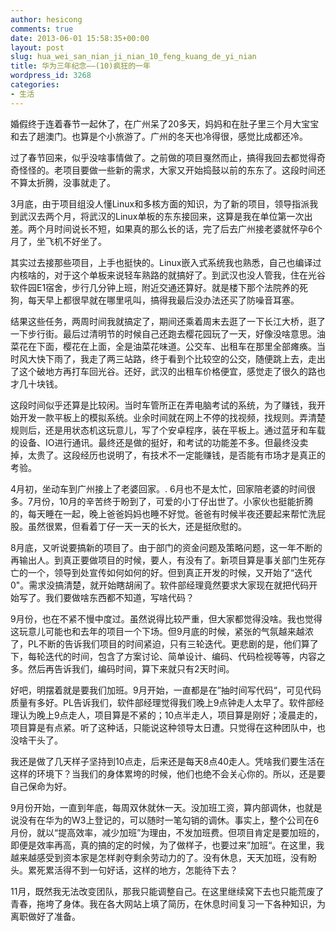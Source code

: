 ```yaml
---
author: hesicong
comments: true
date: 2013-06-01 15:58:35+00:00
layout: post
slug: hua_wei_san_nian_ji_nian_10_feng_kuang_de_yi_nian
title: 华为三年纪念——(10)疯狂的一年
wordpress_id: 3268
categories:
- 生活
---
```


婚假终于连着春节一起休了，在广州呆了20多天，妈妈和在肚子里三个月大宝宝和去了趟澳门。也算是个小旅游了。广州的冬天也冷得很，感觉比成都还冷。

过了春节回来，似乎没啥事情做了。之前做的项目戛然而止，搞得我回去都觉得奇奇怪怪的。老项目要做一些新的需求，大家又开始捣鼓以前的东东了。这段时间还不算太折腾，没事就走了。

3月底，由于项目组没人懂Linux和多核方面的知识，为了新的项目，领导指派我到武汉去两个月，将武汉的Linux单板的东东接回来，这算是我在单位第一次出差。两个月时间说长不短，如果真的那么长的话，完了后去广州接老婆就怀孕6个月了，坐飞机不好坐了。

其实过去接那些项目，上手也挺快的。Linux嵌入式系统我也熟悉，自己也编译过内核啥的，对于这个单板来说轻车熟路的就搞好了。到武汉也没人管我，住在光谷软件园E1宿舍，步行几分钟上班，附近交通还算好。就是楼下那个法院养的死狗，每天早上都很早就在哪里吼叫，搞得我最后没办法还买了防噪音耳塞。

结果这些任务，两周时间我就搞定了，期间还乘着周末去逛了一下长江大桥，逛了一下步行街。最后过清明节的时候自己还跑去樱花园玩了一天，好像没啥意思。油菜花在下面，樱花在上面，全是油菜花味道。公交车、出租车在那里全部瘫痪。当时风大快下雨了，我走了两三站路，终于看到个比较空的公交，随便跳上去，走出了这个破地方再打车回光谷。还好，武汉的出租车价格便宜，感觉走了很久的路也才几十块钱。

这段时间似乎还算是比较闲。当时车管所正在弄电脑考试的系统，为了赚钱，我开始开发一款平板上的模拟系统。业余时间就在网上不停的找视频，找规则。弄清楚规则后，还是用状态机这玩意儿，写了个安卓程序，装在平板上。通过蓝牙和车载的设备、IO进行通讯。最终还是做的挺好，和考试的功能差不多。但最终没卖掉，太贵了。这段经历也说明了，有技术不一定能赚钱，是否能有市场才是真正的考验。

4月初，坐动车到广州接上了老婆回家。. 6月也不是太忙，回家陪老婆的时间很多。7月份，10月的辛苦终于盼到了，可爱的小丁仔出世了。小家伙也挺能折腾的，每天睡在一起，晚上爸爸妈妈也睡不好觉。爸爸有时候半夜还要起来帮忙洗屁股。虽然很累，但看着丁仔一天一天的长大，还是挺欣慰的。

8月底，又听说要搞新的项目了。由于部门的资金问题及策略问题，这一年不断的再输出人。到真正要做项目的时候，要人，有没有了。新项目算是事关部门生死存亡的一个，领导到处宣传如何如何的好。但到真正开发的时候，又开始了“迭代0"。需求没搞清楚，就开始瞎胡闹了。软件部经理竟然要求大家现在就把代码开始写了。我们要做啥东西都不知道，写啥代码？

9月份，也在不紧不慢中度过。虽然说得比较严重，但大家都觉得没啥。我也觉得这玩意儿可能也和去年的项目一个下场。但9月底的时候，紧张的气氛越来越浓了，PL不断的告诉我们项目的时间紧迫，只有三轮迭代。更悲剧的是，他们算了下，每轮迭代的时间，包含了方案讨论、简单设计、编码、代码检视等等，内容之多。然后再告诉我们，编码时间，算下来就只有2天时间。

好吧，明摆着就是要我们加班。9月开始，一直都是在”抽时间写代码“，可见代码质量有多好。PL告诉我们，软件部经理觉得我们晚上9点钟走人太早了。软件部经理认为晚上9点走人，项目算是不紧的；10点半走人，项目算是刚好；凌晨走的，项目算是有点紧。听了这种话，只能说这种领导太日遭。只觉得在这种团队中，也没啥干头了。

我还是做了几天样子坚持到10点走，后来还是每天8点40走人。凭啥我们要生活在这样的环境下？当我们的身体累垮的时候，他们也绝不会关心你的。所以，还是要自己保命为好。

9月份开始，一直到年底，每周双休就休一天。没加班工资，算内部调休，也就是说没有在华为的W3上登记的，可以随时一笔勾销的调休。事实上，整个公司在6月份，就以“提高效率，减少加班”为理由，不发加班费。但项目肯定是要加班的，即便是效率再高，真的搞的定的时候，为了做样子，也要过来”加班“。在这里，我越来越感受到资本家是怎样剥夺剩余劳动力的了。没有休息，天天加班，没有盼头。累死累活得不到一句好话，这样的地方，怎能待下去？

11月，既然我无法改变团队，那我只能调整自己。在这里继续窝下去也只能荒废了青春，拖垮了身体。我在各大网站上填了简历，在休息时间复习一下各种知识，为离职做好了准备。

